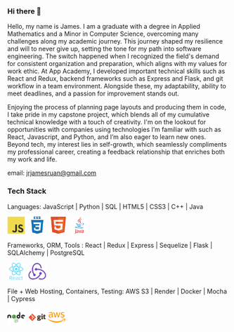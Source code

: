 ### Hi there 👋

Hello, my name is James. I am a graduate with a degree in Applied Mathematics and a Minor in Computer Science, overcoming many challenges along my academic journey. This journey shaped my resilience and will to never give up, setting the tone for my path into software engineering. The switch happened when I recognized the field's demand for consistent organization and preparation, which aligns with my values for work ethic. At App Academy, I developed important technical skills such as React and Redux, backend frameworks such as Express and Flask, and git workflow in a team environment. Alongside these, my adaptability, ability to meet deadlines, and a passion for improvement stands out. 

Enjoying the process of planning page layouts and producing them in code, I take pride in my capstone project, which blends all of my cumulative technical knowledge with a touch of creativity. I'm on the lookout for opportunities with companies using technologies I’m familiar with such as React, Javascript, and Python, and I’m also eager to learn new ones. Beyond tech, my interest lies in self-growth, which seamlessly compliments my professional career, creating a feedback relationship that enriches both my work and life.

email: jrjamesruan@gmail.com


### Tech Stack ###


Languages:   JavaScript   |   Python   |   SQL   |   HTML5   |   CSS3   |   C++   |   Java

<div>
  <img src="https://github.com/devicons/devicon/blob/master/icons/javascript/javascript-original.svg" title="JavaScript" alt="JavaScript" width="40" height="40"/>&nbsp;
  <img src="https://github.com/devicons/devicon/blob/master/icons/css3/css3-plain-wordmark.svg"  title="CSS3" alt="CSS" width="40" height="40"/>&nbsp;
  <img src="https://github.com/devicons/devicon/blob/master/icons/html5/html5-original.svg" title="HTML5" alt="HTML" width="40" height="40"/>&nbsp;
  <img src="https://github.com/devicons/devicon/blob/master/icons/java/java-original-wordmark.svg" title="Java" alt="Java" width="40" height="40"/>&nbsp;
</div>


Frameworks, ORM, Tools :   React  |   Redux  |  Express   |   Sequelize   |   Flask   |   SQLAlchemy   |   PostgreSQL  
<div>
    <img src="https://github.com/devicons/devicon/blob/master/icons/react/react-original-wordmark.svg" title="React" alt="React" width="40" height="40"/>&nbsp;
  <img src="https://github.com/devicons/devicon/blob/master/icons/redux/redux-original.svg" title="Redux" alt="Redux " width="40" height="40"/>&nbsp;
</div>

File + Web Hosting, Containers, Testing:   AWS S3   |  Render   |   Docker   |   Mocha   |   Cypress

<div>
    <img src="https://github.com/devicons/devicon/blob/master/icons/nodejs/nodejs-original-wordmark.svg" title="NodeJS" alt="NodeJS" width="40" height="40"/>&nbsp;
    <img src="https://github.com/devicons/devicon/blob/master/icons/git/git-original-wordmark.svg" title="Git" **alt="Git" width="40" height="40"/>
    <img src="https://github.com/devicons/devicon/blob/master/icons/amazonwebservices/amazonwebservices-plain-wordmark.svg" title="AWS" alt="AWS" width="40" height="40"/>&nbsp;
</div>










<!--
**howtojames/howtojames** is a ✨ _special_ ✨ repository because its `README.md` (this file) appears on your GitHub profile.

Here are some ideas to get you started:

- 🔭 I’m currently working on ...
- 🌱 I’m currently learning ...
- 👯 I’m looking to collaborate on ...
- 🤔 I’m looking for help with ...
- 💬 Ask me about ...
- 📫 How to reach me: ...
- 😄 Pronouns: ...
- ⚡ Fun fact: ...
-->
